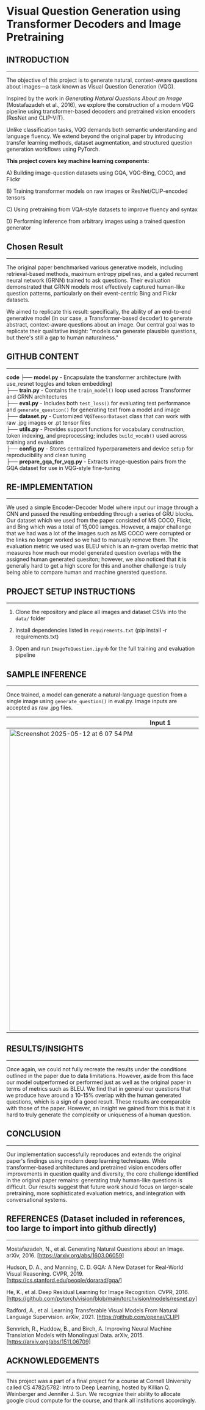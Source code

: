 # Visual Question Generation using Transformer Decoders and Image Pretraining

## INTRODUCTION
-----------------------------------------------------------------------------------------------------

The objective of this project is to generate natural, context-aware questions about images—a task known as Visual Question Generation (VQG). 

Inspired by the work in *Generating Natural Questions About an Image* (Mostafazadeh et al., 2016), we explore the construction of a modern VQG pipeline using transformer-based decoders and pretrained vision encoders (ResNet and CLIP-ViT). 

Unlike classification tasks, VQG demands both semantic understanding and language fluency. We extend beyond the original paper by introducing transfer learning methods, dataset augmentation, and structured question generation workflows using PyTorch.

**This project covers key machine learning components:**

A) Building image-question datasets using GQA, VQG-Bing, COCO, and Flickr

B) Training transformer models on raw images or ResNet/CLIP-encoded tensors

C) Using pretraining from VQA-style datasets to improve fluency and syntax

D) Performing inference from arbitrary images using a trained question generator

## Chosen Result
-----------------------------------------------------------------------------------------------------

The original paper benchmarked various generative models, including retrieval-based methods, maximum entropy pipelines, and a gated recurrent neural network (GRNN) trained to ask questions. Their evaluation demonstrated that GRNN models most effectively captured human-like question patterns, particularly on their event-centric Bing and Flickr datasets.

We aimed to replicate this result: specifically, the ability of an end-to-end generative model (in our case, a Transformer-based decoder) to generate abstract, context-aware questions about an image. Our central goal was to replicate their qualitative insight: "models can generate plausible questions, but there's still a gap to human naturalness."

## GITHUB CONTENT
-----------------------------------------------------------------------------------------------------
**code**
├── **model.py** - Encapsulate the transformer architecture (with use_resnet toggles and token embedding)             
├── **train.py** - Contains the `train_model()` loop used across Transformer and GRNN architectures             
├── **eval.py** - Includes both `test_loss()` for evaluating test performance and `generate_question()` for generating text from a model and image              
├── **dataset.py** - Customized `VQGTensorDataset` class that can work with raw .jpg images or .pt tensor files           
├── **utils.py** - Provides support functions for vocabulary construction, token indexing, and preprocessing; includes `build_vocab()` used across training and evaluation             
├── **config.py** - Stores centralized hyperparameters and device setup for reproducibility and clean tuning             
├── **prepare_gqa_for_vqg.py** - Extracts image-question pairs from the GQA dataset for use in VQG-style fine-tuning  

## RE-IMPLEMENTATION
-----------------------------------------------------------------------------------------------------
We used a simple Encoder-Decoder Model where input our image through a CNN and passed the resulting embedding through a series of GRU blocks. Our dataset which we used from the paper consisted of MS COCO, Flickr, and Bing which was a total of 15,000 iamges. However, a major challenge that we had was a lot of the images such as MS COCO were corrupted or the links no longer worked so we had to manually remove them. The evaluation metric we used was BLEU which is an n-gram overlap metric that measures how much our model generated question overlaps with the assigned human generated quesiton; however, we also noticed that it is generally hard to get a high score for this and another challenge is truly being able to compare human and machine gnerated questions.



## PROJECT SETUP INSTRUCTIONS
-----------------------------------------------------------------------------------------------------

1) Clone the repository and place all images and dataset CSVs into the `data/` folder

2) Install dependencies listed in `requirements.txt` (pip install -r requirements.txt)

3) Open and run `ImageToQuestion.ipynb` for the full training and evaluation pipeline




## SAMPLE INFERENCE
-----------------------------------------------------------------------------------------------------

Once trained, a model can generate a natural-language question from a single image using `generate_question()`
in eval.py. Image inputs are accepted as raw .jpg files.

| Input 1 | Input 2 |
|--------|---------|
| <img width="791" alt="Screenshot 2025-05-12 at 6 07 54 PM" src="https://github.com/user-attachments/assets/8d49ea0b-1db6-4868-8edd-3790c2c50084" /> | <img width="785" alt="Screenshot 2025-05-12 at 6 09 37 PM" src="https://github.com/user-attachments/assets/e52c7bce-151b-4c70-9516-cb09fa821bf5" /> |

## RESULTS/INSIGHTS
-----------------------------------------------------------------------------------------------------
Once again, we could not fully recreate the results under the conditions outlined in the paper due to data limitations. However, aside from this face our model outperformed or performed just as well as the original paper in terms of metrics such as BLEU. We find that in general our questions that we produce have around a 10-15% overlap with the human generated questions, which is a sign of a good result. These results are comparable with those of the paper. However, an insight we gained from this is that it is hard to truly generate the complexity or uniqueness of a human question.

## CONCLUSION
-----------------------------------------------------------------------------------------------------
Our implementation successfully reproduces and extends the original paper's findings using modern deep learning techniques. While transformer-based architectures and pretrained vision encoders offer improvements in question quality and diversity, the core challenge identified in the original paper remains: generating truly human-like questions is difficult. Our results suggest that future work should focus on larger-scale pretraining, more sophisticated evaluation metrics, and integration with conversational systems.


## REFERENCES (Dataset included in references, too large to import into github directly)
-----------------------------------------------------------------------------------------------------

Mostafazadeh, N., et al. Generating Natural Questions about an Image. arXiv, 2016. [https://arxiv.org/abs/1603.06059]

Hudson, D. A., and Manning, C. D. GQA: A New Dataset for Real-World Visual Reasoning. CVPR, 2019. [https://cs.stanford.edu/people/dorarad/gqa/]

He, K., et al. Deep Residual Learning for Image Recognition. CVPR, 2016. [https://github.com/pytorch/vision/blob/main/torchvision/models/resnet.py]

Radford, A., et al. Learning Transferable Visual Models From Natural Language Supervision. arXiv, 2021. [https://github.com/openai/CLIP]

Sennrich, R., Haddow, B., and Birch, A. Improving Neural Machine Translation Models with Monolingual Data. arXiv, 2015. [https://arxiv.org/abs/1511.06709]

## ACKNOWLEDGEMENTS
-----------------------------------------------------------------------------------------------------

This project was a part of a final project for a course at Cornell University called CS 4782/5782: Intro to Deep Learning, hosted by Killian Q. Weinberger and Jennifer J. Sun. We recognize their ability to allocate google cloud compute for the course, and thank all institutions accordingly.

